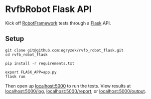 # RvfbRobot Flask API
Kick off [RobotFramework](http://robotframework.org/) tests through a [Flask](http://flask.pocoo.org/) API.

## Setup
```
git clone git@github.com:ogryzek/rvfb_robot_flask.git
cd rvfb_robot_flask

pip install -r requirements.txt

export FLASK_APP=app.py
flask run
```

Then open up [localhost:5000](http://localhost:5000) to run the tests. View results at [localhost:5000/log](http://localhost:5000/log), [localhost:5000/report](http://localhost:5000/report), or [localhost:5000/output](http://localhost:5000/output).

